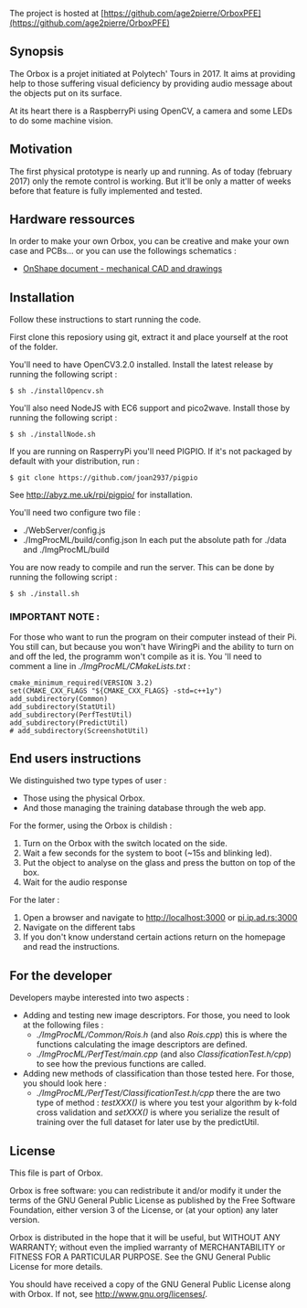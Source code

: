 The project is hosted at [https://github.com/age2pierre/OrboxPFE](https://github.com/age2pierre/OrboxPFE)

## Synopsis
The Orbox is a projet initiated at Polytech' Tours in 2017. It aims at providing help to those suffering visual deficiency by providing audio message about the objects put on its surface.

At its heart there is a RaspberryPi using OpenCV, a camera and some LEDs to do some machine vision.

## Motivation
The first physical prototype is nearly up and running. As of today (february 2017) only the remote control is working. But it'll be only a matter of weeks before that feature is fully implemented and tested.

## Hardware ressources
In order to make your own Orbox, you can be creative and make your own case and PCBs... or you can use the followings schematics :

* [OnShape document - mechanical CAD and drawings](https://cad.onshape.com/documents/5f9e1a768941a34f06bbb396/w/f230842e43067cb46ecea699/e/ded45623d71b4f65f55b64b7)

## Installation

Follow these instructions to start running the code.

First clone this reposiory using git, extract it and place yourself at the root of the folder.

You'll need to have OpenCV3.2.0 installed. Install the latest release by running the following script :
```
$ sh ./installOpencv.sh
```

You'll also need NodeJS with EC6 support and pico2wave.
Install those by running the following script :
```
$ sh ./installNode.sh
```

If you are running on RasperryPi you'll need PIGPIO.
If it's not packaged by default with your distribution, run :
```
$ git clone https://github.com/joan2937/pigpio
```
See http://abyz.me.uk/rpi/pigpio/ for installation.

You'll need two configure two file :
* ./WebServer/config.js
* ./ImgProcML/build/config.json
In each put the absolute path for ./data and ./ImgProcML/build

You are now ready to compile and run the server.
This can be done by running the following script :
```
$ sh ./install.sh
```

### IMPORTANT NOTE :
For those who want to run the program on their computer instead of their Pi.
You still can, but because you won't have WiringPi and the ability to turn on and off the led, the programm won't compile as it is.
You 'll need to comment a line in _./ImgProcML/CMakeLists.txt_ :
```
cmake_minimum_required(VERSION 3.2)
set(CMAKE_CXX_FLAGS "${CMAKE_CXX_FLAGS} -std=c++1y")
add_subdirectory(Common)
add_subdirectory(StatUtil)
add_subdirectory(PerfTestUtil)
add_subdirectory(PredictUtil)
# add_subdirectory(ScreenshotUtil)
```

## End users instructions

We distinguished two type types of user :
* Those using the physical Orbox.
* And those managing the training database through the web app.

For the former, using the Orbox is childish :
1. Turn on the Orbox with the switch located on the side.
2. Wait a few seconds for the system to boot (~15s and blinking led).
3. Put the object to analyse on the glass and press the button on top of the box.
4. Wait for the audio response

For the later :
1. Open a browser and navigate to [http://localhost:3000](http://localhost:3000) or [pi.ip.ad.rs:3000](#)
2. Navigate on the different tabs
3. If you don't know understand certain actions return on the homepage and read the instructions.

## For the developer
Developers maybe interested into two aspects :
* Adding and testing new image descriptors. For those, you need to look at the following files :
    * _./ImgProcML/Common/Rois.h_ (and also _Rois.cpp_) this is where the functions calculating the image descriptors are defined.
    * _./ImgProcML/PerfTest/main.cpp_ (and also _ClassificationTest.h/cpp_) to see how the previous functions are called.
* Adding new methods of classification than those tested here. For those, you should look here :
    * _./ImgProcML/PerfTest/ClassificationTest.h/cpp_ there the are two type of method : _testXXX()_ is where you test your algorithm by k-fold cross validation and _setXXX()_ is where you serialize the result of training over the full dataset for later use by the predictUtil.

## License

This file is part of Orbox.

Orbox is free software: you can redistribute it and/or modify it under the terms of the GNU General Public License as published by the Free Software Foundation, either version 3 of the License, or (at your option) any later version.

Orbox is distributed in the hope that it will be useful, but WITHOUT ANY WARRANTY; without even the implied warranty of MERCHANTABILITY or FITNESS FOR A PARTICULAR PURPOSE.  See the GNU General Public License for more details.

You should have received a copy of the GNU General Public License along with Orbox.  If not, see <http://www.gnu.org/licenses/>.
